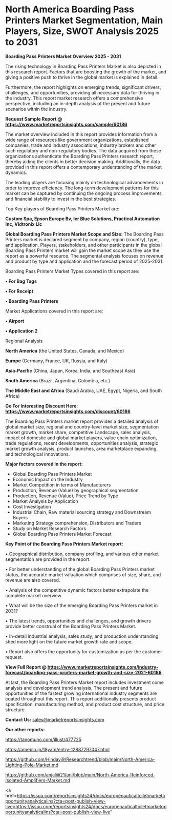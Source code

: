 # North America Boarding Pass Printers Market Segmentation, Main Players, Size, SWOT Analysis 2025 to 2031

<Strong> Boarding Pass Printers Market Overview 2025 - 2031</strong>

The rising technology in Boarding Pass Printers Market is also depicted in this research report. Factors that are boosting the growth of the market, and giving a positive push to thrive in the global market is explained in detail.

Furthermore, the report highlights on emerging trends, significant drivers, challenges, and opportunities, providing all necessary data for thriving in the industry. This report market research offers a comprehensive perspective, including an in-depth analysis of the present and future scenarios within the industry.

<strong>Request Sample Report @ <a href=https://www.marketreportsinsights.com/sample/60186>https://www.marketreportsinsights.com/sample/60186</a></strong>

The market overview included in this report provides information from a wide range of resources like government organizations, established companies, trade and industry associations, industry brokers and other such regulatory and non-regulatory bodies. The data acquired from these organizations authenticate the Boarding Pass Printers research report, thereby aiding the clients in better decision making. Additionally, the data provided in this report offers a contemporary understanding of the market dynamics.

The leading players are focusing mainly on technological advancements in order to improve efficiency. The long-term development patterns for this market can be captured by continuing the ongoing process improvements and financial stability to invest in the best strategies.

Top Key players of Boarding Pass Printers Market are:

<strong>Custom Spa, Epson Europe Bv, Ier Blue Solutions, Practical Automation Inc, Vidtronix Llc</strong>

<strong><b>Global Boarding Pass Printers Market Scope and Size:</b></strong>
The Boarding Pass Printers market is declared segment by company, region (country), type, and application. Players, stakeholders, and other participants in the global Boarding Pass Printers market will gain the market scope as they use the report as a powerful resource. The segmental analysis focuses on revenue and product by type and application and the forecast period of 2025-2031.

Boarding Pass Printers Market Types covered in this report are:

<strong>• For Bag Tags

• For Receipt

• Boarding Pass Printers</strong>

Market Applications covered in this report are:

<strong>• Airport

• Application 2</strong> 

Regional Analysis

<strong>North America</strong> (the United States, Canada, and Mexico)

<strong>Europe</strong> (Germany, France, UK, Russia, and Italy)

<strong>Asia-Pacific</strong> (China, Japan, Korea, India, and Southeast Asia)

<strong>South America</strong> (Brazil, Argentina, Colombia, etc.)

<strong>The Middle East and Africa</strong> (Saudi Arabia, UAE, Egypt, Nigeria, and South Africa)

<strong>Go For Interesting Discount Here: <a href=https://www.marketreportsinsights.com/discount/60186>https://www.marketreportsinsights.com/discount/60186</a></strong>

The Boarding Pass Printers market report provides a detailed analysis of global market size, regional and country-level market size, segmentation market growth, market share, competitive Landscape, sales analysis, impact of domestic and global market players, value chain optimization, trade regulations, recent developments, opportunities analysis, strategic market growth analysis, product launches, area marketplace expanding, and technological innovations.

<strong><b>Major factors covered in the report:</b></strong>
<ul>
  <li>Global Boarding Pass Printers Market </li>
  <li>Economic Impact on the Industry</li>
  <li>Market Competition in terms of Manufacturers</li>
  <li>Production, Revenue (Value) by geographical segmentation</li>
  <li>Production, Revenue (Value), Price Trend by Type</li>
  <li>Market Analysis by Application</li>
  <li>Cost Investigation</li>
  <li>Industrial Chain, Raw material sourcing strategy and Downstream Buyers</li>
  <li>Marketing Strategy comprehension, Distributors and Traders</li>
  <li>Study on Market Research Factors</li>
  <li>Global Boarding Pass Printers Market Forecast</li>
</ul>

<strong><b>Key Point of the Boarding Pass Printers Market report:</b></strong>

• Geographical distribution, company profiling, and various other market segmentation are provided in the report.

• For better understanding of the global Boarding Pass Printers market status, the accurate market valuation which comprises of size, share, and revenue are also covered.

• Analysis of the competitive dynamic factors better extrapolate the complete market overview

• What will be the size of the emerging Boarding Pass Printers market in 2031?

• The latest trends, opportunities and challenges, and growth drivers provide better construal of the Boarding Pass Printers Market.

• In-detail industrial analysis, sales study, and production understanding shed more light on the future market growth rate and scope.

• Report also offers the opportunity for customization as per the customer request.

<strong><b>View Full Report @ <a href=https://www.marketreportsinsights.com/industry-forecast/boarding-pass-printers-market-growth-and-size-2021-60186>https://www.marketreportsinsights.com/industry-forecast/boarding-pass-printers-market-growth-and-size-2021-60186</a></b></strong>


At last, the Boarding Pass Printers Market report includes investment come analysis and development trend analysis. The present and future opportunities of the fastest growing international industry segments are coated throughout this report. This report additionally presents product specification, manufacturing method, and product cost structure, and price structure.

<strong>Contact Us:</strong>
sales@marketreportsinsights.com

<strong>Our other reports:</strong>

<a href=https://tanomuno.com/illust/477725>https://tanomuno.com/illust/477725</a>

<a href=https://ameblo.jp/18yam/entry-12887297047.html>https://ameblo.jp/18yam/entry-12887297047.html</a>

<a href=https://github.com/Hindavi9/Researchtrend/blob/main/North-America-Lighting-Pole-Market.md>https://github.com/Hindavi9/Researchtrend/blob/main/North-America-Lighting-Pole-Market.md</a>

<a href=https://github.com/anjaliiii21/ani/blob/main/North-America-Reinforced-Isolated-Amplifiers-Market.md>https://github.com/anjaliiii21/ani/blob/main/North-America-Reinforced-Isolated-Amplifiers-Market.md</a>

<a href=https://issuu.com/reportsinsights24/docs/europenauticaltoiletmarketopportunityanalyticalins?cta=post-publish-view-live>https://issuu.com/reportsinsights24/docs/europenauticaltoiletmarketopportunityanalyticalins?cta=post-publish-view-live</a>"

